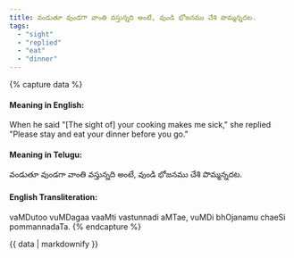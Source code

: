 ```yaml
---
title: వండుతూ వుండగా వాంతి వస్తున్నది అంటే, వుండి భోజనము చేశి పొమ్మన్నదట.
tags:
  - "sight"
  - "replied"
  - "eat"
  - "dinner"
---
```


{% capture data %}
#### Meaning in English:
When he said "[The sight of] your cooking makes me sick," she replied "Please stay and eat your dinner before you go."

#### Meaning in Telugu:
వండుతూ వుండగా వాంతి వస్తున్నది అంటే, వుండి భోజనము చేశి పొమ్మన్నదట.

#### English Transliteration:
vaMDutoo vuMDagaa vaaMti vastunnadi aMTae, vuMDi bhOjanamu chaeSi pommannadaTa.
{% endcapture %}

{{ data | markdownify }}


